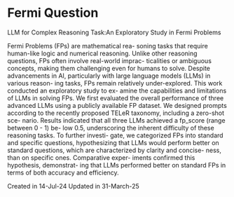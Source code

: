 # Fermi Question 
LLM for Complex Reasoning Task:An Exploratory Study in Fermi Problems

Fermi Problems (FPs) are mathematical rea-
soning tasks that require human-like logic and
numerical reasoning. Unlike other reasoning
questions, FPs often involve real-world imprac-
ticalities or ambiguous concepts, making them
challenging even for humans to solve. Despite
advancements in AI, particularly with large
language models (LLMs) in various reason-
ing tasks, FPs remain relatively under-explored.
This work conducted an exploratory study to ex-
amine the capabilities and limitations of LLMs
in solving FPs. We first evaluated the overall
performance of three advanced LLMs using a
publicly available FP dataset. We designed
prompts according to the recently proposed
TELeR taxonomy, including a zero-shot sce-
nario. Results indicated that all three LLMs
achieved a fp_score (range between 0 - 1) be-
low 0.5, underscoring the inherent difficulty
of these reasoning tasks. To further investi-
gate, we categorized FPs into standard and
specific questions, hypothesizing that LLMs
would perform better on standard questions,
which are characterized by clarity and concise-
ness, than on specific ones. Comparative exper-
iments confirmed this hypothesis, demonstrat-
ing that LLMs performed better on standard
FPs in terms of both accuracy and efficiency.

Created in 14-Jul-24
Updated in 31-March-25

